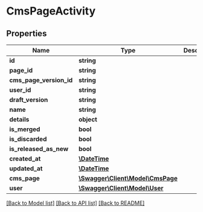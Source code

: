 # CmsPageActivity

## Properties
Name | Type | Description | Notes
------------ | ------------- | ------------- | -------------
**id** | **string** |  | [optional] 
**page_id** | **string** |  | 
**cms_page_version_id** | **string** |  | [optional] 
**user_id** | **string** |  | [optional] 
**draft_version** | **string** |  | [optional] 
**name** | **string** |  | [optional] 
**details** | **object** |  | [optional] 
**is_merged** | **bool** |  | [optional] 
**is_discarded** | **bool** |  | [optional] 
**is_released_as_new** | **bool** |  | [optional] 
**created_at** | [**\DateTime**](\DateTime.md) |  | 
**updated_at** | [**\DateTime**](\DateTime.md) |  | [optional] 
**cms_page** | [**\Swagger\Client\Model\CmsPage**](CmsPage.md) |  | [optional] 
**user** | [**\Swagger\Client\Model\User**](User.md) |  | [optional] 

[[Back to Model list]](../../README.md#documentation-for-models) [[Back to API list]](../../README.md#documentation-for-api-endpoints) [[Back to README]](../../README.md)

